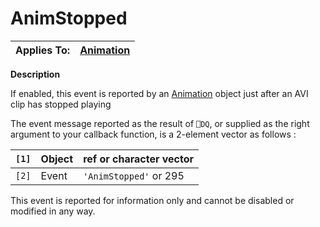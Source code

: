 




<h1 class="heading"><span class="name">AnimStopped</span></h1>

| Applies To: | [Animation](./animation.md) |
| --- | ---  |


**Description**


If enabled, this event is reported by an [Animation](./animation.md) object just after an AVI clip has stopped playing


The event message reported as the result of `⎕DQ`, or supplied as the right argument to your callback function, is a 2-element vector as follows :


| `[1]` | Object | ref or character vector |
| --- | --- | ---  |
| `[2]` | Event | `'AnimStopped'` or 295 |


This event is reported for information only and cannot be disabled or modified in any way.



